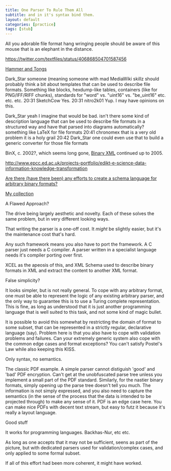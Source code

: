 ```yaml
---
title: One Parser To Rule Them All
subtitle: and in it's syntax bind them.
layout: default
categories: [practice]
tags: [stub]
---
```


All you adorable file format hang wringing people should be aware of this mouse that is an elephant in the distance. 

https://twitter.com/textfiles/status/406868504701587456

[Hammer and Tongs](https://events.ccc.de/congress/2013/wiki/Projects:Hammer_and_Tongs)


Dark_Star
someone (meaning someone with mad MediaWiki skillz  should probably think a bit about templates that can be used to describe file formats. Something like blocks, hexdump-like tables, containers (like for PNG/IFF/RIFF chunks), standards for "word" vs. "uint16" vs. "be_uint16" etc. etc. etc.
20:31
SketchCow
Yes.
20:31
nitro2k01
Yup. I may have opinions on this.

Dark_Star
yeah I imagine that would be bad. isn't there some kind of description language that can be used to describe file formats in a structured way and have that parsed into diagrams automatically?
something like LaTeX for file formats
20:41
chronomex
that is a very old problem
it is a holy grail
20:42
Dark_Star
one could even use that to build a generic converter for those file formats 




BinX, c. 2002?, which seems long gone, [Binary XML](http://www.smos.esa.int/BinaryXML/) continued up to 2005.

http://www.epcc.ed.ac.uk/projects-portfolio/edikt-e-science-data-information-knowledge-transformation

[Are there (have there been) any efforts to create a schema language for arbitrary binary formats?](http://stackoverflow.com/questions/4670555/are-there-have-there-been-any-efforts-to-create-a-schema-language-for-arbitrar)

[My collection](https://www.diigo.com/user/anjacks0n/unparsing)


A Flawed Approach?

The drive being largely aesthetic and novelty. Each of these solves the same problem, but in very different looking ways.

That writing the parser is a one-off cost. It *might* be slightly easier, but it's the maintenance cost that's hard.

Any such framework means you also have to port the framework. A C parser just needs a C compiler. A parser written in a specialist language needs it's compiler porting over first.

XCEL as the apeosis of this, and XML Schema used to describe binary formats in XML and extract the content to another XML format.

False simplicity?

It looks simpler, but is not really general. To cope with any arbitrary format, one must be able to represent the logic of any existing arbitrary parser, and the only way to guarantee this is to use a Turing complete representation. This is fine, as long as understood that it is just another programming language that is well suited to this task, and not some kind of magic bullet.

It is possible to avoid this somewhat by restricting the domain of format to some subset, that can be represented in a strictly regular, declarative language (say). Problem here is that you also have to cope with validation problems and failures. Can your extremely generic system also cope with the common edge cases and format exceptions? You can't satisfy Postel's Law while also keeping this KISS.

Only syntax, no semantics.

The classic PDF example. A simple parser cannot distiguish 'good' and 'bad' PDF encryption. Can't get at the unobfuscated parse tree unless you implement a small part of the PDF standard. Similarly, for the nastier binary formats, simply opening up the parse tree doesn't tell you much. The information is not simply expressed, and you also need to capture the semantics (in the sense of the process that the data is intended to be projected through) to make any sense of it. PDF is an edge case here. You can make nice PDFs with decent text stream, but easy to futz it because it's really a layout language.


Good stuff

It works for programming languages. Backhas-Nur, etc etc.

As long as one accepts that it may not be sufficient, seens as part of the picture, but with dedicated parsers used for validation/complex cases, and only applied to some formal subset.

If all of this effort had been more coherent, it might have worked.